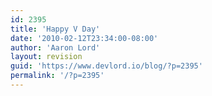 ```yaml
---
id: 2395
title: 'Happy V Day'
date: '2010-02-12T23:34:00-08:00'
author: 'Aaron Lord'
layout: revision
guid: 'https://www.devlord.io/blog/?p=2395'
permalink: '/?p=2395'
---
```


<p class="mobile-photo"><a href="/blog/wp-content/uploads/2011/10/photo-715000.jpg"><img src="/blog/wp-content/uploads/2011/10/photo-715000.jpg?w=300" border="0" alt="" /></a></p><div class="blogger-post-footer"><img width='1' height='1' src="/blog/happy-v-day/"' /></div>